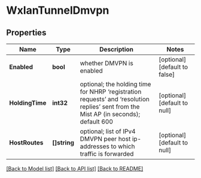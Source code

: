 # WxlanTunnelDmvpn

## Properties
Name | Type | Description | Notes
------------ | ------------- | ------------- | -------------
**Enabled** | **bool** | whether DMVPN is enabled | [optional] [default to false]
**HoldingTime** | **int32** | optional; the holding time for NHRP ‘registration requests’  and ‘resolution replies’ sent from the Mist AP (in seconds); default 600 | [optional] [default to null]
**HostRoutes** | **[]string** | optional; list of IPv4 DMVPN peer host ip-addresses to which traffic is forwarded | [optional] [default to null]

[[Back to Model list]](../README.md#documentation-for-models) [[Back to API list]](../README.md#documentation-for-api-endpoints) [[Back to README]](../README.md)

